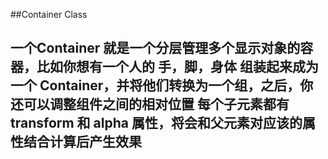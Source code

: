 ##Container Class
## 一个Container 就是一个分层管理多个显示对象的容器，比如你想有一个人的 手，脚，身体 组装起来成为一个 Container，并将他们转换为一个组，之后，你还可以调整组件之间的相对位置 每个子元素都有 transform 和 alpha 属性，将会和父元素对应该的属性结合计算后产生效果

